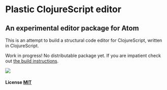 # Plastic ClojureScript editor 

## An experimental editor package for Atom

This is an attempt to build a structural code editor for ClojureScript, written in ClojureScript.

Work in progress! No distributable package yet. If you are impatient check out [the build instructions](https://github.com/darwin/plastic/blob/master/docs/build.md).

<img src="https://dl.dropboxusercontent.com/u/559047/plastic-shot-5.png">

#### License [MIT](LICENSE.md)
